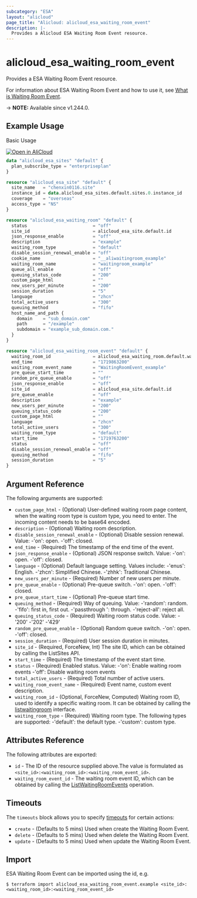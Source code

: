 ```yaml
---
subcategory: "ESA"
layout: "alicloud"
page_title: "Alicloud: alicloud_esa_waiting_room_event"
description: |-
  Provides a Alicloud ESA Waiting Room Event resource.
---
```


# alicloud_esa_waiting_room_event

Provides a ESA Waiting Room Event resource.



For information about ESA Waiting Room Event and how to use it, see [What is Waiting Room Event](https://next.api.alibabacloud.com/document/ESA/2024-09-10/CreateWaitingRoomEvent).

-> **NOTE:** Available since v1.244.0.

## Example Usage

Basic Usage

<div style="display: block;margin-bottom: 40px;"><div class="oics-button" style="float: right;position: absolute;margin-bottom: 10px;">
  <a href="https://api.aliyun.com/terraform?resource=alicloud_esa_waiting_room_event&exampleId=20edd2d2-c7c1-982c-e81e-a6f67d2f191166378cb0&activeTab=example&spm=docs.r.esa_waiting_room_event.0.20edd2d2c7&intl_lang=EN_US" target="_blank">
    <img alt="Open in AliCloud" src="https://img.alicdn.com/imgextra/i1/O1CN01hjjqXv1uYUlY56FyX_!!6000000006049-55-tps-254-36.svg" style="max-height: 44px; max-width: 100%;">
  </a>
</div></div>

```terraform
data "alicloud_esa_sites" "default" {
  plan_subscribe_type = "enterpriseplan"
}

resource "alicloud_esa_site" "default" {
  site_name   = "chenxin0116.site"
  instance_id = data.alicloud_esa_sites.default.sites.0.instance_id
  coverage    = "overseas"
  access_type = "NS"
}

resource "alicloud_esa_waiting_room" "default" {
  status                         = "off"
  site_id                        = alicloud_esa_site.default.id
  json_response_enable           = "off"
  description                    = "example"
  waiting_room_type              = "default"
  disable_session_renewal_enable = "off"
  cookie_name                    = "__aliwaitingroom_example"
  waiting_room_name              = "waitingroom_example"
  queue_all_enable               = "off"
  queuing_status_code            = "200"
  custom_page_html               = ""
  new_users_per_minute           = "200"
  session_duration               = "5"
  language                       = "zhcn"
  total_active_users             = "300"
  queuing_method                 = "fifo"
  host_name_and_path {
    domain    = "sub_domain.com"
    path      = "/example"
    subdomain = "example_sub_domain.com."
  }
}

resource "alicloud_esa_waiting_room_event" "default" {
  waiting_room_id                = alicloud_esa_waiting_room.default.waiting_room_id
  end_time                       = "1719863200"
  waiting_room_event_name        = "WaitingRoomEvent_example"
  pre_queue_start_time           = ""
  random_pre_queue_enable        = "off"
  json_response_enable           = "off"
  site_id                        = alicloud_esa_site.default.id
  pre_queue_enable               = "off"
  description                    = "example"
  new_users_per_minute           = "200"
  queuing_status_code            = "200"
  custom_page_html               = ""
  language                       = "zhcn"
  total_active_users             = "300"
  waiting_room_type              = "default"
  start_time                     = "1719763200"
  status                         = "off"
  disable_session_renewal_enable = "off"
  queuing_method                 = "fifo"
  session_duration               = "5"
}
```

## Argument Reference

The following arguments are supported:
* `custom_page_html` - (Optional) User-defined waiting room page content, when the waiting room type is custom type, you need to enter. The incoming content needs to be base64 encoded.
* `description` - (Optional) Waiting room description.
* `disable_session_renewal_enable` - (Optional) Disable session renewal. Value:
  -'on': open.
  -'off': closed.
* `end_time` - (Required) The timestamp of the end time of the event.
* `json_response_enable` - (Optional) JSON response switch. Value:
  -'on': open.
  -'off': closed.
* `language` - (Optional) Default language setting. Values include:
  -'enus': English.
  -'zhcn': Simplified Chinese.
  -'zhhk': Traditional Chinese.
* `new_users_per_minute` - (Required) Number of new users per minute.
* `pre_queue_enable` - (Optional) Pre-queue switch.
  -'on': open.
  -'off': closed.
* `pre_queue_start_time` - (Optional) Pre-queue start time.
* `queuing_method` - (Required) Way of queuing. Value:
  -'random': random.
  -'fifo': first in, first out.
  -'passthrough ': through.
  -'reject-all': reject all.
* `queuing_status_code` - (Required) Waiting room status code. Value:
  -'200'
  -'202'
  -'429'
* `random_pre_queue_enable` - (Optional) Random queue switch.
  -'on': open.
  -'off': closed.
* `session_duration` - (Required) User session duration in minutes.
* `site_id` - (Required, ForceNew, Int) The site ID, which can be obtained by calling the ListSites API.
* `start_time` - (Required) The timestamp of the event start time.
* `status` - (Required) Enabled status. Value:
  -'on': Enable waiting room events
  -'off': Disable waiting room events
* `total_active_users` - (Required) Total number of active users.
* `waiting_room_event_name` - (Required) Event name, custom event description.
* `waiting_room_id` - (Optional, ForceNew, Computed) Waiting room ID, used to identify a specific waiting room. It can be obtained by calling the [listwaitingroom](https://help.aliyun.com/document_detail/2850279.html) interface.
* `waiting_room_type` - (Required) Waiting room type. The following types are supported:
  -'default': the default type.
  -'custom': custom type.

## Attributes Reference

The following attributes are exported:
* `id` - The ID of the resource supplied above.The value is formulated as `<site_id>:<waiting_room_id>:<waiting_room_event_id>`.
* `waiting_room_event_id` - The waiting room event ID, which can be obtained by calling the [ListWaitingRoomEvents](https://help.aliyun.com/document_detail/2850279.html) operation.

## Timeouts

The `timeouts` block allows you to specify [timeouts](https://www.terraform.io/docs/configuration-0-11/resources.html#timeouts) for certain actions:
* `create` - (Defaults to 5 mins) Used when create the Waiting Room Event.
* `delete` - (Defaults to 5 mins) Used when delete the Waiting Room Event.
* `update` - (Defaults to 5 mins) Used when update the Waiting Room Event.

## Import

ESA Waiting Room Event can be imported using the id, e.g.

```shell
$ terraform import alicloud_esa_waiting_room_event.example <site_id>:<waiting_room_id>:<waiting_room_event_id>
```